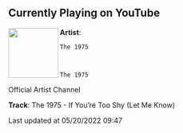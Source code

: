 ## Currently Playing on YouTube

[<img align="left" width="100" src="">](https://www.youtube.com/user/The1975VEVO)

**Artist**: 
  
    The 1975
  
  
  
    The 1975
  




  
    
    
  
  Official Artist Channel




 

**Track**: The 1975 - If You’re Too Shy (Let Me Know)

Last updated at 05/20/2022 09:47
